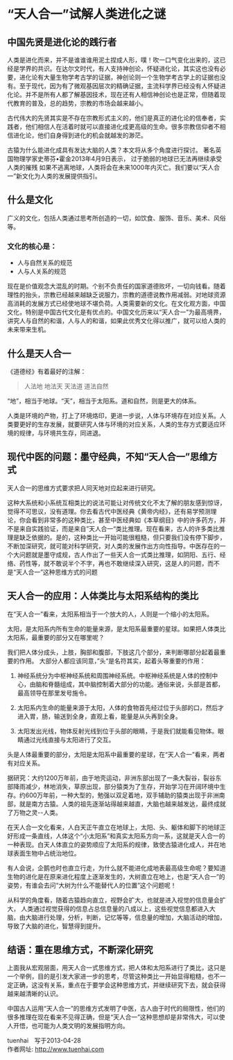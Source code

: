 # “天人合一”试解人类进化之谜


## 中国先贤是进化论的践行者

人类是进化而来，并不是谁谁谁用泥土捏成人形，噗！吹一口气变化出来的，这已经是学界的共识。在达尔文时代，有人支持神创论，怀疑进化论，其实这也没有必要，进化论有大量生物学考古学的证据，神创论则一个生物学考古学上的证据也没有。至于现代，因为有了微观基因层次的精确证据，主流科学界已经没有人怀疑进化论。并不是所有人都了解基因技术，现在还有人相信神创论也是正常，但随着现代教育的普及，总的趋势，宗教的市场会越来越小。

古代伟大的先贤其实是不存在宗教形式主义的，他们是真正的进化论的信奉者，实践者，他们相信人在活着时就可以直接进化成更高级的生命。很多宗教信仰者不相信进化论，他们自身得到进化的机会就越发的渺茫。

古猿为什么能进化成具有发达大脑的人类？本文将从多个角度进行探讨。 著名英国物理学家史蒂芬•霍金2013年4月9日表示， 过于脆弱的地球已无法再继续承受人类的摧残 如果不逃离地球，人类将会在未来1000年内灭亡。我们要以“天人合一”新文化为人类的发展提供指引。

## 什么是文化

广义的文化，包括人类通过思考所创造的一切，如饮食、服饰、音乐、美术、风俗等。

### 文化的核心是：

- 人与自然关系的规范
- 人与人关系的规范


现在是价值观念大混乱的时期。个别不负责任的国家道德败坏，一切向钱看。随着理性的抬头，宗教已经越来越缺乏说服力，宗教的道德说教作用减弱。对地球资源高消耗的发展方式已经使地球不堪负荷。人类需要新的文化。在文化观方面，中国文化，特别是中国古代文化是有优点的。中国文化历来以“天人合一”为最高境界，讲究人与自然的和谐，人与人的和谐，如果此优秀文化得以推广，就可以给人类的未来带来生机。

## 什么是天人合一

《道德经》有着最好的注解： 

> 人法地 地法天 天法道 道法自然

“地”，相当于地球。“天”，相当于太阳系。道和自然，则是更大的体系。

人类是环境的产物，打上了环境烙印，更进一步说，人体与环境存在对应关系。人类要更好的生存发展，就要研究人体与环境的对应关系，人类的生存方式要适应环境的规律，与环境共生存，同进退。

## 现代中医的问题：墨守经典，不知“天人合一”思维方式

天人合一的思维方式要求把人同天地对应起来进行研究。

这种大系统和小系统互相类比的说法可能让对传统文化不太了解的朋友感到惊讶，觉得不可思议，没有道理。你去看古代中医经典《黄帝内经》，还有易学预测理论，你会看到非常多的这种类比，甚至中医经典如《本草纲目》中的许多药方，并不是来自实践验证，而是来自”天人合一“类比推理。现在看来，古人的许多类比推理是缺乏依据的。是的，这种类比一开始可能很粗糙，但只要我们没有停下脚步，不断加深研究，就可能对科学研究，对人类的发展作出方向性指导。中医存在的一个大问题就是墨守成规，古人作出了一些天人合一式类比推理，如阴阳、五行、经络、药性等，就不敢说半个不字，再也不敢继续深入研究，这是人的问题，而不是“天人合一”这种思维方式的问题

## 天人合一的应用：人体类比与太阳系结构的类比

在“天人合一”看来，太阳系相当于一个放大的人，人则是一个缩小的太阳系。

太阳，是太阳系内所有生命的能量来源，是太阳系最重要的星球。如果把人体类比太阳系，最重要的部分又在哪里呢？

我们把人体分成头，上肢，胸部和腹部，下肢这几个部分，来判断哪部分起着最重要的作用。
大部分人都应该同意，”头“是名符其实，起着头等重要的作用：

1. 神经系统分为中枢神经系统和周围神经系统。中枢神经系统是人体的控制中心，由脑和脊髓组成，其中脑控制着大部分的功能。通俗来说，头部是首都，最高领导在那里发号施令。

2. 太阳系内生命的能量来源于太阳，人体的食物首先经过位于头部的口，然后才进入胃，肠，输送到全身，直观上看，能量是从头再到全身。

3. 太阳发出光线，物体反射光线到位于头部的眼睛，于是我们就能看见物体。眼睛通过光线直接与太阳进行了交互。

头是人体最重要的部分，太阳是太阳系中最重要的星球，在“天人合一”看来，两者有对应关系。

据研究：大约1200万年前，由于地壳运动，非洲东部出现了一条大裂谷，裂谷东部降雨减少，林地消失，草原出现，部分猿类为了生存，开始学习在开阔环境中生存。约600万年前，一种大型的，勉强以双足着地，双手辅助的猿类出现于非洲南部，就是南方古猿。人类的祖先逐渐站得越来越直，大脑也越来越发达，最终成就了万物之灵--人类。

在天人合一文化看来，人白天正午直立在地球上，太阳、头、躯体和脚下的地球正好形成一条直线，人体这个“小太阳系”和真实太阳系方向一系，这就是天人合一的一种表现。白天人体直立的姿势顺应了太阳系的规律，致使古猿进化成人，并在地球表面生物中占统治地位。

有人会说，企鹅也时也直立行走，为什么就不能进化成地表最高级生命呢？要知道生物的进化是在原来进化程度上逐渐发生的，大树直立在地上，也是“天人合一”的姿势，有谁会去问“大树为什么不能替代人的位置”这个问题呢！

从科学的角度看，随着古猿趋向直立，视野会扩大，也就是进入视觉的信息量会扩大， 人类通过视觉获得的信息占总信息量的八成以上，这些视觉信息都进入大脑，由大脑进行处理，分析，判断，记忆等等，信息量的增加，大脑活动的增加，导致了大脑的进化，智慧得到提升。

## 结语：重在思维方式，不断深化研究

上面我从宏观层面，用天人合一式思维方式，把人体和太阳系进行了类比，这只是一个举例，目的是引发大家进一步的思考，尽管这种类比一开始显得粗糙，也不一定正确，这没有关系，重点在于要学会这种思维方式，并继续研究下去，就会获得越来越清晰的认识。

中国古人运用“天人合一”的思维方式发明了中医，古人由于时代的局限性，他们的很多推理在现在看来不见得正确，但是“天人合一”这种思想却是非常伟大，可以使人开悟，也可能为人类文明的发展指明方向。


tuenhai　写于2013-04-28  
作者网址:   http://www.tuenhai.com